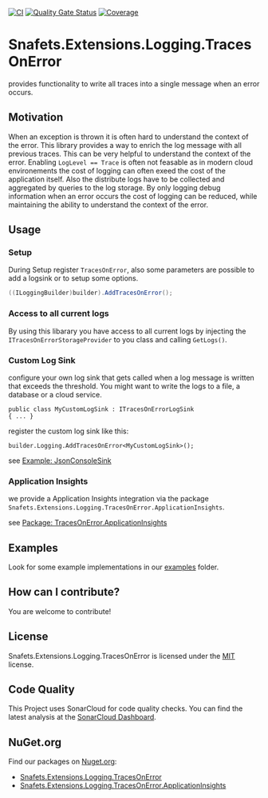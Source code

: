 [![CI](https://github.com/SnafetsTheOne/Snafets.Extensions.Logging.TracesOnError/actions/workflows/ci.yml/badge.svg?branch=main)](https://github.com/SnafetsTheOne/Snafets.Extensions.Logging.TracesOnError/actions/workflows/ci.yml)
[![Quality Gate Status](https://sonarcloud.io/api/project_badges/measure?project=snafetstheone_snafets-extensions-logging-tracesonerror&metric=alert_status)](https://sonarcloud.io/summary/new_code?id=snafetstheone_snafets-extensions-logging-tracesonerror)
[![Coverage](https://sonarcloud.io/api/project_badges/measure?project=snafetstheone_snafets-extensions-logging-tracesonerror&metric=coverage)](https://sonarcloud.io/summary/new_code?id=snafetstheone_snafets-extensions-logging-tracesonerror)

# Snafets.Extensions.Logging.TracesOnError

provides functionality to write all traces into a single message when an error occurs.

## Motivation

When an exception is thrown it is often hard to understand the context of the error. 
This library provides a way to enrich the log message with all previous traces.
This can be very helpful to understand the context of the error.
Enabling `LogLevel == Trace` is often not feasable as in modern cloud environements the cost of logging can often exeed the cost of the application itself.
Also the distribute logs have to be collected and aggregated by queries to the log storage.
By only logging debug information when an error occurs the cost of logging can be reduced, while maintaining the ability to understand the context of the error.

## Usage

### Setup

During Setup register `TracesOnError`, also some parameters are possible to add a logsink or to setup some options.
``` csharp
((ILoggingBuilder)builder).AddTracesOnError();
```

### Access to all current logs

By using this libarary you have access to all current logs by injecting the `ITracesOnErrorStorageProvider` to you class and calling `GetLogs()`.

### Custom Log Sink

configure your own log sink that gets called when a log message is written that exceeds the threshold.
You might want to write the logs to a file, a database or a cloud service.

``` cshrp
public class MyCustomLogSink : ITracesOnErrorLogSink
{ ... }
```

register the custom log sink like this:
``` cshrp
builder.Logging.AddTracesOnError<MyCustomLogSink>();
```

see [Example: JsonConsoleSink](https://github.com/SnafetsTheOne/Snafets.Extensions.Logging.TracesOnError/tree/main/examples/TracesOnError.JsonConsoleSink)

### Application Insights

we provide a Application Insights integration via the package `Snafets.Extensions.Logging.TracesOnError.ApplicationInsights`.

see [Package: TracesOnError.ApplicationInsights](https://github.com/SnafetsTheOne/Snafets.Extensions.Logging.TracesOnError/tree/main/src/TracesOnError.ApplicationInsights)

## Examples

Look for some example implementations in our [examples](https://github.com/SnafetsTheOne/Snafets.Extensions.Logging.TracesOnError/tree/main/examples) folder.

## How can I contribute?

You are welcome to contribute!

## License

Snafets.Extensions.Logging.TracesOnError is licensed under the [MIT](LICENSE.TXT) license.

## Code Quality

This Project uses SonarCloud for code quality checks. 
You can find the latest analysis at the [SonarCloud Dashboard](https://sonarcloud.io/project/overview?id=snafetstheone_snafets-extensions-logging-tracesonerror).

## NuGet.org

Find our packages on [Nuget.org](https://www.nuget.org/profiles/SnafetsTheOne):
- [Snafets.Extensions.Logging.TracesOnError](https://www.nuget.org/packages/Snafets.Extensions.Logging.TracesOnError/)
- [Snafets.Extensions.Logging.TracesOnError.ApplicationInsights](https://www.nuget.org/packages/Snafets.Extensions.Logging.TracesOnError.ApplicationInsights/)
